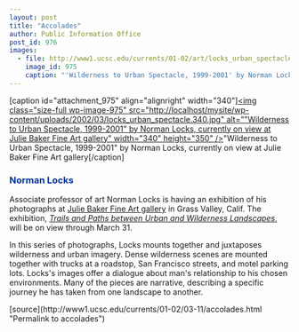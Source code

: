 ```yaml
---
layout: post
title: "Accolades"
author: Public Information Office
post_id: 976
images:
  - file: http://www1.ucsc.edu/currents/01-02/art/locks_urban_spectacle.340.jpg
    image_id: 975
    caption: "'Wilderness to Urban Spectacle, 1999-2001' by Norman Locks, currently on view at Julie Baker Fine Art gallery"
---
```


[caption id="attachment_975" align="alignright" width="340"]<a href="http://localhost/mysite/wp-content/uploads/2002/03/locks_urban_spectacle.340.jpg"><img class="size-full wp-image-975" src="http://localhost/mysite/wp-content/uploads/2002/03/locks_urban_spectacle.340.jpg" alt=""Wilderness to Urban Spectacle, 1999-2001" by Norman Locks, currently on view at Julie Baker Fine Art gallery" width="340" height="350" /></a>"Wilderness to Urban Spectacle, 1999-2001" by Norman Locks, currently on view at Julie Baker Fine Art gallery[/caption]
<h3>
  <font color="#003399">Norman Locks</font>
</h3>Associate professor of art Norman Locks is having an exhibition of his photographs at <a href="http://www.juliebakerfineart.com/index.html">Julie Baker Fine Art gallery</a> in Grass Valley, Calif. The exhibition, <a href="http://www.juliebakerfineart.com/exhibitions/index.html"><i>Trails and Paths between Urban and Wilderness Landscapes</i>,</a> will be on view through March 31.
<p>
  In this series of photographs, Locks mounts together and juxtaposes wilderness and urban imagery. Dense wilderness scenes are mounted together with trucks at a roadstop, San Francisco streets, and motel parking lots. Locks's images offer a dialogue about man's relationship to his chosen environments. Many of the pieces are narrative, describing a specific journey he has taken from one landscape to another.
</p>
<p>
  </p>
<p>

</p>
[source](http://www1.ucsc.edu/currents/01-02/03-11/accolades.html "Permalink to accolades")
